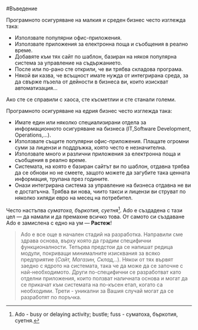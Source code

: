 #Въведение

Програмното осигуряване на малкия и среден бизнес често изглежда така:

* Използвате популярни офис-приложения. 
* Използвате приложения за електронна поща и съобщения в реално време. 
* Добавяте към тях сайт по шаблон, базиран на някоя популярна система за управление на съдържанието. 
* После или по-рано сте открили, че ви трябва складова програма.
* Някой ви казва, че всъщност имате нужда от интегрирана среда, за да свърже пъзела от дейности в бизнеса ви, които изискват автоматизация...

Ако сте се справили с хаоса, сте късметлии и сте станали големи.

Програмното осигуряване на едрия бизнес често изглежда така:

* Имате един или няколко специализирани отдела за информационното осигуряване на бизнеса (IT,Software Development, Operations,...).
* Използвате същите популярни офис-приложения. Плащате огромни суми за лицензи и поддръжка, която често е незначителна.
* Използвате много и различни приложения за електронна поща и съобщения в реално време. 
* Системата, на която е базиран сайтът ви по шаблон, отдавна трябва да се обнови но не смеете, защото можете да загубите така ценната информация, трупана през годините. 
* Онази интегрирана система за управление на бизнеса отдавна не ви е достатъчна. Трябва ви нова, чиито такси и лицензи ви струват по няколко хиляди евро на месец на потребител.

Често настъпва _суматоха, бъркотия, суетня_[^ado].
Ado е създадена с тази цел &mdash; да намали и да премахне всичко това.
От самото си създаване Ado е замислена с едно на ум &mdash; **Растеж**!

> Ado е все още в начален стадий на разработка. Направили сме здрава основа, върху която да градим специфични функционалности. Тепърва предстои да се напишат редица модули, покриващи минималните изисквания за всяко предприятие (_Сайт, Магазин, Склад,.._). Някои от тях вървят заедно с ядрото на системата, така че да може да се започне с най-необходимото. Други по-специфични се разработват като отделни приложения, които ползват наличната основа и могат да се прикачат към системата на по-късен етап, когато са необходими. Трети - уникални за Вашия случай могат да се разработят по поръчка.

[^ado]: Ado - busy or delaying activity; bustle; fuss - суматоха, бъркотия, суетня.
